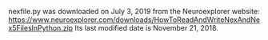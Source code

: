 nexfile.py was downloaded on July 3, 2019 from the Neuroexplorer website:
https://www.neuroexplorer.com/downloads/HowToReadAndWriteNexAndNex5FilesInPython.zip
Its last modified date is November 21, 2018.

